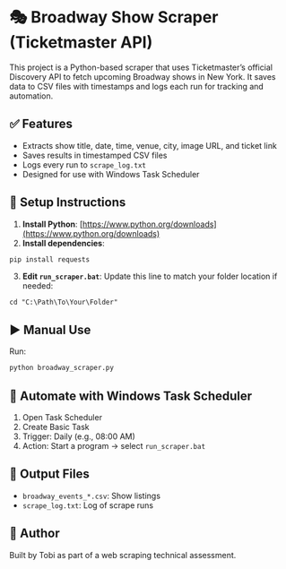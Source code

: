 # 🎭 Broadway Show Scraper (Ticketmaster API)

This project is a Python-based scraper that uses Ticketmaster’s official Discovery API to fetch upcoming Broadway shows in New York. It saves data to CSV files with timestamps and logs each run for tracking and automation.

## ✅ Features

- Extracts show title, date, time, venue, city, image URL, and ticket link
- Saves results in timestamped CSV files
- Logs every run to `scrape_log.txt`
- Designed for use with Windows Task Scheduler

## 🚀 Setup Instructions

1. **Install Python**: [https://www.python.org/downloads](https://www.python.org/downloads)
2. **Install dependencies**:
```bash
pip install requests
```
3. **Edit `run_scraper.bat`**:
Update this line to match your folder location if needed:
```
cd "C:\Path\To\Your\Folder"
```

## ▶️ Manual Use
Run:
```bash
python broadway_scraper.py
```

## 🔁 Automate with Windows Task Scheduler
1. Open Task Scheduler
2. Create Basic Task
3. Trigger: Daily (e.g., 08:00 AM)
4. Action: Start a program → select `run_scraper.bat`

## 📄 Output Files
- `broadway_events_*.csv`: Show listings
- `scrape_log.txt`: Log of scrape runs

## 👤 Author
Built by Tobi as part of a web scraping technical assessment.
